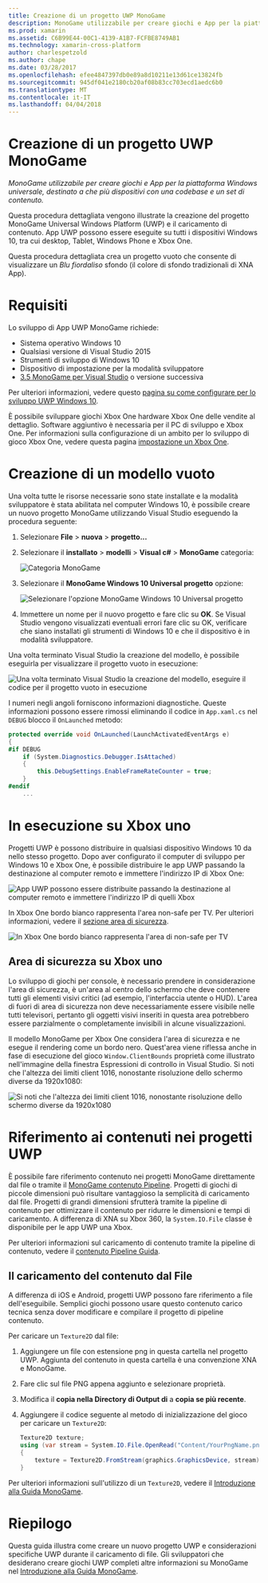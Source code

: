 ```yaml
---
title: Creazione di un progetto UWP MonoGame
description: MonoGame utilizzabile per creare giochi e App per la piattaforma Windows universale, destinato a che più dispositivi con una codebase e un set di contenuto.
ms.prod: xamarin
ms.assetid: C6B99E44-00C1-4139-A1B7-FCFBE8749AB1
ms.technology: xamarin-cross-platform
author: charlespetzold
ms.author: chape
ms.date: 03/28/2017
ms.openlocfilehash: efee4847397db0e89a8d10211e13d61ce13824fb
ms.sourcegitcommit: 945df041e2180cb20af08b83cc703ecd1aedc6b0
ms.translationtype: MT
ms.contentlocale: it-IT
ms.lasthandoff: 04/04/2018
---
```

# <a name="creating-a-monogame-uwp-project"></a>Creazione di un progetto UWP MonoGame

_MonoGame utilizzabile per creare giochi e App per la piattaforma Windows universale, destinato a che più dispositivi con una codebase e un set di contenuto._

Questa procedura dettagliata vengono illustrate la creazione del progetto MonoGame Universal Windows Platform (UWP) e il caricamento di contenuto. App UWP possono essere eseguite su tutti i dispositivi Windows 10, tra cui desktop, Tablet, Windows Phone e Xbox One.

Questa procedura dettagliata crea un progetto vuoto che consente di visualizzare un *Blu fiordaliso* sfondo (il colore di sfondo tradizionali di XNA App).


# <a name="requirements"></a>Requisiti

Lo sviluppo di App UWP MonoGame richiede:

 - Sistema operativo Windows 10
 - Qualsiasi versione di Visual Studio 2015
 - Strumenti di sviluppo di Windows 10
 - Dispositivo di impostazione per la modalità sviluppatore
- [3.5 MonoGame per Visual Studio](http://www.monogame.net/2016/03/17/monogame-3-5/) o versione successiva

Per ulteriori informazioni, vedere questo [pagina su come configurare per lo sviluppo UWP Windows 10](https://msdn.microsoft.com/en-us/windows/uwp/get-started/get-set-up).

È possibile sviluppare giochi Xbox One hardware Xbox One delle vendite al dettaglio. Software aggiuntivo è necessaria per il PC di sviluppo e Xbox One. Per informazioni sulla configurazione di un ambito per lo sviluppo di gioco Xbox One, vedere questa pagina [impostazione un Xbox One](https://msdn.microsoft.com/en-us/windows/uwp/xbox-apps/index).


# <a name="creating-an-empty-template"></a>Creazione di un modello vuoto

Una volta tutte le risorse necessarie sono state installate e la modalità sviluppatore è stata abilitata nel computer Windows 10, è possibile creare un nuovo progetto MonoGame utilizzando Visual Studio eseguendo la procedura seguente:

1. Selezionare **File** > **nuova** > **progetto...**
1. Selezionare il **installato** > **modelli** > **Visual c#** > **MonoGame** categoria: 

    ![](uwp-images/image1.png "Categoria MonoGame")

1. Selezionare il **MonoGame Windows 10 Universal progetto** opzione: 

    ![](uwp-images/image2.png "Selezionare l'opzione MonoGame Windows 10 Universal progetto")

1. Immettere un nome per il nuovo progetto e fare clic su **OK**.
Se Visual Studio vengono visualizzati eventuali errori fare clic su OK, verificare che siano installati gli strumenti di Windows 10 e che il dispositivo è in modalità sviluppatore. 

Una volta terminato Visual Studio la creazione del modello, è possibile eseguirla per visualizzare il progetto vuoto in esecuzione:

![](uwp-images/image3.png "Una volta terminato Visual Studio la creazione del modello, eseguire il codice per il progetto vuoto in esecuzione")

I numeri negli angoli forniscono informazioni diagnostiche. Queste informazioni possono essere rimossi eliminando il codice in `App.xaml.cs` nel `DEBUG` blocco il `OnLaunched` metodo:


```csharp
protected override void OnLaunched(LaunchActivatedEventArgs e)
{
#if DEBUG
    if (System.Diagnostics.Debugger.IsAttached)
    {
        this.DebugSettings.EnableFrameRateCounter = true;
    }
#endif
    ...
```

# <a name="running-on-xbox-one"></a>In esecuzione su Xbox uno

Progetti UWP è possono distribuire in qualsiasi dispositivo Windows 10 da nello stesso progetto. Dopo aver configurato il computer di sviluppo per Windows 10 e Xbox One, è possibile distribuire le app UWP passando la destinazione al computer remoto e immettere l'indirizzo IP di Xbox One:

![](uwp-images/remote.png "App UWP possono essere distribuite passando la destinazione al computer remoto e immettere l'indirizzo IP di quelli Xbox")

In Xbox One bordo bianco rappresenta l'area non-safe per TV. Per ulteriori informazioni, vedere il [sezione area di sicurezza](#Safe_Area_on_Xbox_One).

![](uwp-images/safearea.png "In Xbox One bordo bianco rappresenta l'area di non-safe per TV")

## <a name="safe-area-on-xbox-one"></a>Area di sicurezza su Xbox uno

Lo sviluppo di giochi per console, è necessario prendere in considerazione l'area di sicurezza, è un'area al centro dello schermo che deve contenere tutti gli elementi visivi critici (ad esempio, l'interfaccia utente o HUD). L'area di fuori di area di sicurezza non deve necessariamente essere visibile nelle tutti televisori, pertanto gli oggetti visivi inseriti in questa area potrebbero essere parzialmente o completamente invisibili in alcune visualizzazioni.

Il modello MonoGame per Xbox One considera l'area di sicurezza e ne esegue il rendering come un bordo nero. Quest'area viene riflessa anche in fase di esecuzione del gioco `Window.ClientBounds` proprietà come illustrato nell'immagine della finestra Espressioni di controllo in Visual Studio. Si noti che l'altezza dei limiti client 1016, nonostante risoluzione dello schermo diverse da 1920x1080:

![](uwp-images/clientbounds.png "Si noti che l'altezza dei limiti client 1016, nonostante risoluzione dello schermo diverse da 1920x1080")


# <a name="referencing-content-in-uwp-projects"></a>Riferimento ai contenuti nei progetti UWP

È possibile fare riferimento contenuto nei progetti MonoGame direttamente dal file o tramite il [MonoGame contenuto Pipeline](~/graphics-games/cocossharp/content-pipeline/index.md). Progetti di giochi di piccole dimensioni può risultare vantaggioso la semplicità di caricamento dal file. Progetti di grandi dimensioni sfrutterà tramite la pipeline di contenuto per ottimizzare il contenuto per ridurre le dimensioni e tempi di caricamento. A differenza di XNA su Xbox 360, la `System.IO.File` classe è disponibile per le app UWP una Xbox.

Per ulteriori informazioni sul caricamento di contenuto tramite la pipeline di contenuto, vedere il [contenuto Pipeline Guida](~/graphics-games/cocossharp/content-pipeline/index.md). 


## <a name="loading-content-from-file"></a>Il caricamento del contenuto dal File

A differenza di iOS e Android, progetti UWP possono fare riferimento a file dell'eseguibile. Semplici giochi possono usare questo contenuto carico tecnica senza dover modificare e compilare il progetto di pipeline contenuto.

Per caricare un `Texture2D` dal file:

1. Aggiungere un file con estensione png in questa cartella nel progetto UWP. Aggiunta del contenuto in questa cartella è una convenzione XNA e MonoGame.
1. Fare clic sul file PNG appena aggiunto e selezionare proprietà.
1. Modifica il **copia nella Directory di Output di** a **copia se più recente**.
1. Aggiungere il codice seguente al metodo di inizializzazione del gioco per caricare un `Texture2D`:

    ```csharp
    Texture2D texture;
    using (var stream = System.IO.File.OpenRead("Content/YourPngName.png"))
    {
        texture = Texture2D.FromStream(graphics.GraphicsDevice, stream);
    }
    ```

Per ulteriori informazioni sull'utilizzo di un `Texture2D`, vedere il [Introduzione alla Guida MonoGame](~/graphics-games/monogame/introduction/index.md).


# <a name="summary"></a>Riepilogo

Questa guida illustra come creare un nuovo progetto UWP e considerazioni specifiche UWP durante il caricamento di file. Gli sviluppatori che desiderano creare giochi UWP completi altre informazioni su MonoGame nel [Introduzione alla Guida MonoGame](~/graphics-games/monogame/introduction/index.md).